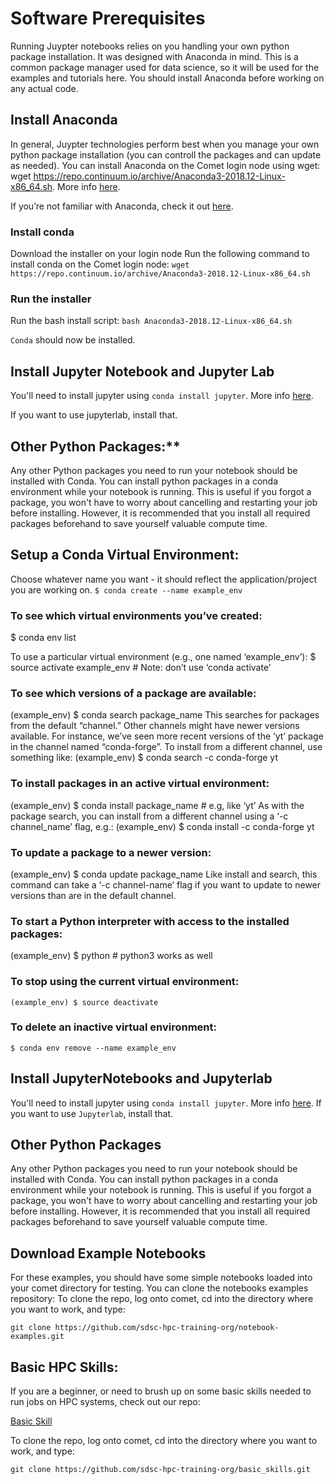 # Software Prerequisites

Running Juypter notebooks relies on you handling your own python package installation. It was designed with Anaconda in mind. This is a common package manager used for data science, so it will be used for the examples and tutorials here. You should install Anaconda before working on any actual code.

## Install Anaconda
In general, Juypter technologies perform best when you manage your own python package installation (you can controll the packages and can update as needed). You can install Anaconda on the Comet login node using wget: wget https://repo.continuum.io/archive/Anaconda3-2018.12-Linux-x86_64.sh. More info [here](https://stackoverflow.com/questions/38080407/how-can-i-install-the-latest-anaconda-with-wget#38080641).

If you’re not familiar with Anaconda, check it out [here](https://www.anaconda.com/products/individual).

### Install conda
Download the installer on your login node
Run the following command to install conda on the Comet login node: `wget https://repo.continuum.io/archive/Anaconda3-2018.12-Linux-x86_64.sh`

### Run the installer
Run the bash install script: `bash Anaconda3-2018.12-Linux-x86_64.sh`

`Conda` should now be installed.

## Install Jupyter Notebook and Jupyter Lab
You'll need to install jupyter using `conda install jupyter`. More info [here](https://anaconda.org/anaconda/jupyter).

If you want to use jupyterlab, install that.

## Other Python Packages:**
Any other Python packages you need to run your notebook should be installed with Conda. You can install python packages in a conda environment while your notebook is running. This is useful if you forgot a package, you won't have to worry about cancelling and restarting your job before installing. However, it is recommended that you install all required packages beforehand to save yourself valuable compute time.


## Setup a Conda Virtual Environment:

Choose whatever name you want - it should reflect the application/project you are working on.
`$ conda create --name example_env`    

### To see which virtual environments you’ve created:
$ conda env list

To use a particular virtual environment (e.g., one named ‘example_env’):
$ source activate example_env # Note: don’t use ‘conda activate’

### To see which versions of a package are available:
(example_env) $ conda search package_name
This searches for packages from the default “channel.”  Other channels might have newer versions available.  For instance, we’ve seen more recent versions of the ‘yt’ package in the channel named “conda-forge”.  To install from a different channel, use something like:
(example_env) $ conda search -c conda-forge yt

### To install packages in an active virtual environment:
(example_env) $ conda install package_name  # e.g, like ‘yt’
As with the package search, you can install from a different channel using a ‘-c channel_name’ flag, e.g.:
(example_env) $ conda install -c conda-forge yt

### To update a package to a newer version:
(example_env) $ conda update package_name
Like install and search, this command can take a ‘-c channel-name’ flag if you want to update to newer versions than are in the default channel.

### To start a Python interpreter with access to the installed packages:
(example_env) $ python    # python3 works as well

### To stop using the current virtual environment:
`(example_env) $ source deactivate`

### To delete an inactive virtual environment:
`$ conda env remove --name example_env`

## Install JupyterNotebooks and Jupyterlab

You'll need to install jupyter using `conda install jupyter`. More info [here](https://anaconda.org/anaconda/jupyter).
If you want to use `Jupyterlab`, install that.


## Other Python Packages
Any other Python packages you need to run your notebook should be installed with Conda. You can install python packages in a conda environment while your notebook is running. This is useful if you forgot a package, you won't have to worry about cancelling and restarting your job before installing. However, it is recommended that you install all required packages beforehand to save yourself valuable compute time.

## Download Example Notebooks
For these examples, you should have some simple notebooks loaded into your comet directory for testing. You can clone the notebooks examples repository:
To clone the repo, log onto comet, cd into the directory where you want to work, and type:
```
git clone https://github.com/sdsc-hpc-training-org/notebook-examples.git
```

## Basic HPC Skills:

If you are a beginner, or need to brush up on some basic skills needed to run jobs on HPC systems, check out our repo:

[Basic Skill](https://github.com/sdsc-hpc-training-org/basic_skills)

To clone the repo, log onto comet, cd into the directory where you want to work, and type:
```
git clone https://github.com/sdsc-hpc-training-org/basic_skills.git
```
